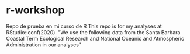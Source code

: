 # r-workshop
Repo de prueba en mi curso de R
This repo is for my analyses at RStudio::conf(2020). 
"We use the following data from the Santa Barbara Coastal Term Ecological Research and National  Oceanic and Atmospheric Administration in our analyses"
